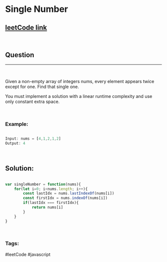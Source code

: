 # Single Number


[1]: https://leetcode.com/problems/single-number/
## [leetCode link][1]

&nbsp;

## Question
---

&nbsp;

Given a non-empty array of integers nums, every element appears twice except for one. Find that single one.

You must implement a solution with a linear runtime complexity and use only constant extra space.


&nbsp;

### **Example:** 
<!-- code below -->

```javascript

Input: nums = [4,1,2,1,2]
Output: 4

```

&nbsp;

## **Solution:**

<!-- code below -->

```javascript

var singleNumber = function(nums){
    for(let i=0; i<nums.length; i++){
        const lastIdx = nums.lastIndexOf(nums[i])
        const firstIdx = nums.indexOf(nums[i])
        if(lastIdx === firstIdx){
            return nums[i]
        }
    }
}

```

&nbsp;

### Tags:
#leetCode #javascript